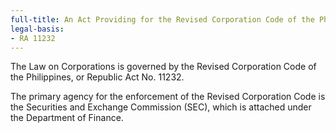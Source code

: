 ```yaml
---
full-title: An Act Providing for the Revised Corporation Code of the Philippines
legal-basis:
- RA 11232
---
```


The Law on Corporations is governed by the Revised Corporation Code of the Philippines, or Republic Act No. 11232.

The primary agency for the enforcement of the Revised Corporation Code is the Securities and Exchange Commission (SEC), which is attached under the Department of Finance.
